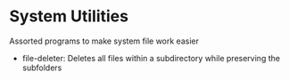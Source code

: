 # System Utilities

Assorted programs to make system file work easier

- file-deleter: Deletes all files within a subdirectory while preserving the subfolders
 